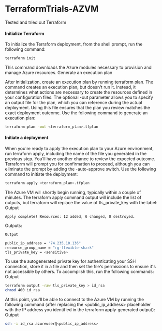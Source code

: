 # TerraformTrials-AZVM
Tested and tried out Terraform


#### Initialize Terraform

To initialize the Terraform deployment, from the shell prompt, run the following command:

```Bash
terraform init
```

This command downloads the Azure modules necessary to provision and manage Azure resources.
Generate an execution plan

After initialization, create an execution plan by running terraform plan. The command creates an execution plan, but doesn't run it. Instead, it determines what actions are necessary to create the resources defined in your configuration files. The optional -out parameter allows you to specify an output file for the plan, which you can reference during the actual deployment. Using this file ensures that the plan you review matches the exact deployment outcome. Use the following command to generate an execution plan:

```Bash
terraform plan -out <terraform_plan>.tfplan
```
#### Initiate a deployment

When you're ready to apply the execution plan to your Azure environment, run terraform apply, including the name of the file you generated in the previous step. You'll have another chance to review the expected outcome. Terraform will prompt you for confirmation to proceed, although you can eliminate the prompt by adding the -auto-approve switch. Use the following command to initiate the deployment:

```Bash
terraform apply <terraform_plan>.tfplan
```

The Azure VM will shortly begin running, typically within a couple of minutes. The terraform apply command output will include the list of outputs, but terraform will replace the value of tls_private_key with the <sensitive> label:
Output

```
Apply complete! Resources: 12 added, 0 changed, 0 destroyed.
```

Outputs:
```bash
Output

public_ip_address = "74.235.10.136"
resource_group_name = "rg-flexible-shark"
tls_private_key = <sensitive>
```


To use the autogenerated private key for authenticating your SSH connection, store it in a file and then set the file's permissions to ensure it's not accessible by others. To accomplish this, run the following commands:
Output

```bash
terraform output -raw tls_private_key > id_rsa
chmod 400 id_rsa
```

At this point, you'll be able to connect to the Azure VM by running the following command (after replacing the <public_ip_address> placeholder with the IP address you identified in the terraform apply-generated output):
Output

```bash
ssh -i id_rsa azureuser@<public_ip_address>
```